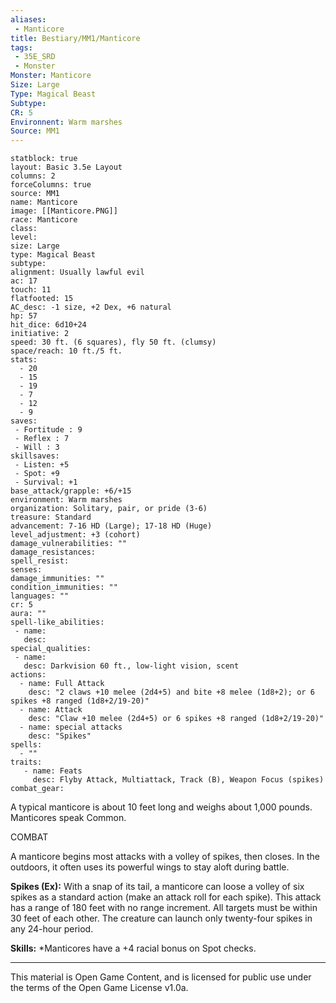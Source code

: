 ```yaml
---
aliases:
 - Manticore
title: Bestiary/MM1/Manticore
tags: 
 - 35E_SRD
 - Monster
Monster: Manticore
Size: Large
Type: Magical Beast
Subtype: 
CR: 5
Environnent: Warm marshes
Source: MM1
---
```


```statblock
statblock: true
layout: Basic 3.5e Layout
columns: 2
forceColumns: true
source: MM1 
name: Manticore
image: [[Manticore.PNG]]
race: Manticore
class: 
level: 
size: Large
type: Magical Beast
subtype: 
alignment: Usually lawful evil
ac: 17
touch: 11
flatfooted: 15
AC_desc: -1 size, +2 Dex, +6 natural
hp: 57
hit_dice: 6d10+24
initiative: 2
speed: 30 ft. (6 squares), fly 50 ft. (clumsy)
space/reach: 10 ft./5 ft.
stats:
  - 20
  - 15
  - 19
  - 7
  - 12
  - 9
saves:
 - Fortitude : 9
 - Reflex : 7
 - Will : 3
skillsaves:
 - Listen: +5
 - Spot: +9
 - Survival: +1
base_attack/grapple: +6/+15
environment: Warm marshes
organization: Solitary, pair, or pride (3-6)
treasure: Standard
advancement: 7-16 HD (Large); 17-18 HD (Huge)
level_adjustment: +3 (cohort)
damage_vulnerabilities: ""
damage_resistances: 
spell_resist: 
senses: 
damage_immunities: ""
condition_immunities: ""
languages: ""
cr: 5
aura: ""
spell-like_abilities:
 - name: 
   desc: 
special_qualities:
 - name:
   desc: Darkvision 60 ft., low-light vision, scent
actions:
  - name: Full Attack
    desc: "2 claws +10 melee (2d4+5) and bite +8 melee (1d8+2); or 6 spikes +8 ranged (1d8+2/19-20)"
  - name: Attack
    desc: "Claw +10 melee (2d4+5) or 6 spikes +8 ranged (1d8+2/19-20)"
  - name: special attacks
    desc: "Spikes"
spells:
  - ""
traits:
   - name: Feats
     desc: Flyby Attack, Multiattack, Track (B), Weapon Focus (spikes)
combat_gear:  
```


A typical manticore is about 10 feet long and weighs about 1,000 pounds. Manticores speak Common.

COMBAT

A manticore begins most attacks with a volley of spikes, then closes. In the outdoors, it often uses its powerful wings to stay aloft during battle.


**Spikes (Ex):** With a snap of its tail, a manticore can loose a volley of six spikes as a standard action (make an attack roll for each spike). This attack has a range of 180 feet with no range increment. All targets must be within 30 feet of each other. The creature can launch only twenty-four spikes in any 24-hour period.


**Skills:** *Manticores have a +4 racial bonus on Spot checks.

---

This material is Open Game Content, and is licensed for public use under the terms of the Open Game License v1.0a.
